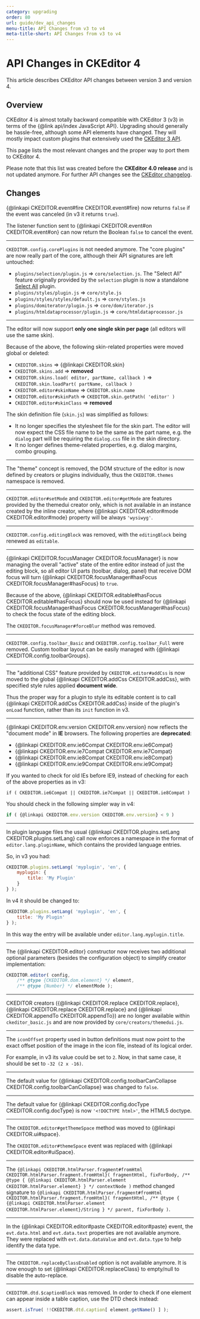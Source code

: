 ```yaml
---
category: upgrading
order: 80
url: guide/dev_api_changes
menu-title: API Changes from v3 to v4
meta-title-short: API Changes from v3 to v4
---
```

<!--
Copyright (c) 2003-2020, CKSource - Frederico Knabben. All rights reserved.
For licensing, see LICENSE.md.
-->

# API Changes in CKEditor 4

This article describes CKEditor API changes between version 3 and version 4.

## Overview

CKEditor 4 is almost totally backward compatible with CKEditor 3 (v3) in terms of the {@link api/index JavaScript API}. Upgrading should generally be hassle-free, although some API elements have changed. They will mostly impact custom plugins that extensively used the [CKEditor 3 API](http://docs.cksource.com/ckeditor_api/).

This page lists the most relevant changes and the proper way to port them to CKEditor 4.

<info-box hint=""> Please note that this list was created before the <strong>CKEditor 4.0 release</strong> and is not updated anymore. For further API changes see the <a href="https://ckeditor.com/cke4/release-notes">CKEditor changelog</a>.
</info-box>

## Changes

{@linkapi CKEDITOR.event#fire CKEDITOR.event#fire} now returns `false` if the event was canceled (in v3 it returns `true`).

The listener function sent to {@linkapi CKEDITOR.event#on CKEDITOR.event#on} can now return the Boolean `false` to cancel the event.

---

`CKEDITOR.config.corePlugins` is not needed anymore. The "core plugins" are now really part of the core, although their API signatures are left untouched:

 * `plugins/selection/plugin.js` => `core/selection.js`.
	The "Select All" feature originally provided by the `selection` plugin is now a standalone [Select All](https://ckeditor.com/cke4/addon/selectall) plugin.
 * `plugins/styles/plugin.js` => `core/style.js`
 * `plugins/styles/styles/default.js` => `core/styles.js`
 * `plugins/domiterator/plugin.js` => `core/dom/iterator.js`
 * `plugins/htmldataprocessor/plugin.js` => `core/htmldataprocessor.js`

---

The editor will now support **only one single skin per page** (all editors will use the same skin).

Because of the above, the following skin-related properties were moved global or deleted:

 * `CKEDITOR.skins` => {@linkapi CKEDITOR.skin}
 * `CKEDITOR.skins.add` => **removed**
 * `CKEDITOR.skins.load( editor, partName, callback )` => `CKEDITOR.skin.loadPart( partName, callback )`
 * `CKEDITOR.editor#skinName` => `CKEDITOR.skin.name`
 * `CKEDITOR.editor#skinPath` => `CKEDITOR.skin.getPath( 'editor' )`
 * `CKEDITOR.editor#skinClass` => **removed**

The skin definition file (`skin.js`) was simplified as follows:

 * It no longer specifies the stylesheet file for the skin part. The editor will now expect the CSS file name to be the same as the part name, e.g. the `dialog` part will be requiring the `dialog.css` file in the skin directory.
 * It no longer defines theme-related properties, e.g. dialog margins, combo grouping.

---

The "theme" concept is removed, the DOM structure of the editor is now defined by creators or plugins individually, thus the `CKEDITOR.themes` namespace is removed.

---

`CKEDITOR.editor#setMode` and `CKEDITOR.editor#getMode` are features provided by the themedui creator only,
which is not available in an instance created by the inline creator, where {@linkapi CKEDITOR.editor#mode CKEDITOR.editor#mode} property will be always `'wysiwyg'`.

---

`CKEDITOR.config.editingBlock` was removed, with the `editingBlock` being renewed as `editable`.

---

{@linkapi CKEDITOR.focusManager CKEDITOR.focusManager} is now managing the overall "active" state of the entire editor
instead of just the editing block, so all editor UI parts (toolbar, dialog, panel)
that receive DOM focus will turn {@linkapi CKEDITOR.focusManager#hasFocus CKEDITOR.focusManager#hasFocus} to `true`.

Because of the above, {@linkapi CKEDITOR.editable#hasFocus CKEDITOR.editable#hasFocus} should now be used instead for {@linkapi CKEDITOR.focusManager#hasFocus CKEDITOR.focusManager#hasFocus} to check the focus state of the editing block.

The `CKEDITOR.focusManager#forceBlur` method was removed.

---

`CKEDITOR.config.toolbar_Basic` and `CKEDITOR.config.toolbar_Full` were removed. Custom toolbar layout can be easily managed with {@linkapi CKEDITOR.config.toolbarGroups}.

---

The "additional CSS" feature provided by `CKEDITOR.editor#addCss` is now moved to the global {@linkapi CKEDITOR.addCss CKEDITOR.addCss}, with specified style rules applied **document wide**.

Thus the proper way for a plugin to style its editable content is to call {@linkapi CKEDITOR.addCss CKEDITOR.addCss}
inside of the plugin's `onLoad` function, rather than its `init` function in v3.

---

{@linkapi CKEDITOR.env.version CKEDITOR.env.version} now reflects the "document mode" in **IE** browsers. The following properties are **deprecated**:

* {@linkapi CKEDITOR.env.ie6Compat CKEDITOR.env.ie6Compat}
* {@linkapi CKEDITOR.env.ie7Compat CKEDITOR.env.ie7Compat}
* {@linkapi CKEDITOR.env.ie8Compat CKEDITOR.env.ie8Compat}
* {@linkapi CKEDITOR.env.ie9Compat CKEDITOR.env.ie9Compat}

If you wanted to check for old IEs before IE9, instead of checking for each of the above properties as in v3:

  	if ( CKEDITOR.ie6Compat || CKEDITOR.ie7Compat || CKEDITOR.ie8Compat )

You should check in the following simpler way in v4:

``` js
if ( {@linkapi CKEDITOR.env.version CKEDITOR.env.version} < 9 )
```

---

In plugin language files the usual {@linkapi CKEDITOR.plugins.setLang CKEDITOR.plugins.setLang} call now enforces
a namespace in the format of `editor.lang.pluginName`, which contains the provided
language entries.

So, in v3 you had:

``` js
CKEDITOR.plugins.setLang( 'myplugin', 'en', {
    myplugin: {
        title: 'My Plugin'
    }
} );
```

In v4 it should be changed to:

``` js
CKEDITOR.plugins.setLang( 'myplugin', 'en', {
    title: 'My Plugin'
} );
```

In this way the entry will be available under `editor.lang.myplugin.title`.

---

The {@linkapi CKEDITOR.editor} constructor now receives two additional optional parameters (besides the configuration object)
to simplify creator implementation:

``` js
CKEDITOR.editor( config,
    /** @type {CKEDITOR.dom.element} */ element,
    /** @type {Number} */ elementMode );
```

---

CKEDITOR creators ({@linkapi CKEDITOR.replace CKEDITOR.replace}, {@linkapi CKEDITOR.replace CKEDITOR.replace} and {@linkapi CKEDITOR.appendTo CKEDITOR.appendTo})
are no longer available within `ckeditor_basic.js` and are now provided by `core/creators/themedui.js`.

---

The `iconOffset` property used in button definitions must now point to the
exact offset position of the image in the icon file, instead of its logical order.

For example, in v3 its value could be set to `2`. Now, in that same case,
it should be set to `-32 (2 x -16)`.

---

The default value for {@linkapi CKEDITOR.config.toolbarCanCollapse CKEDITOR.config.toolbarCanCollapse} was changed to `false`.

---

The default value for {@linkapi CKEDITOR.config.docType CKEDITOR.config.docType} is now `'<!DOCTYPE html>'`,
the HTML5 doctype.

---

The `CKEDITOR.editor#getThemeSpace` method was moved to {@linkapi CKEDITOR.ui#space}.

The `CKEDITOR.editor#themeSpace` event was replaced with {@linkapi CKEDITOR.editor#uiSpace}.

---

The `{@linkapi CKEDITOR.htmlParser.fragment#fromHtml CKEDITOR.htmlParser.fragment.fromHtml}( fragmentHtml, fixForBody, /** @type { {@linkapi CKEDITOR.htmlParser.element CKEDITOR.htmlParser.element} } */ contextNode )` method changed signature to `{@linkapi CKEDITOR.htmlParser.fragment#fromHtml CKEDITOR.htmlParser.fragment.fromHtml}( fragmentHtml, /** @type { {@linkapi CKEDITOR.htmlParser.element CKEDITOR.htmlParser.element}/String } */ parent, fixForBody )`.

---

In the {@linkapi CKEDITOR.editor#paste CKEDITOR.editor#paste} event, the `evt.data.html` and `evt.data.text` properties are not available anymore.
They were replaced with `evt.data.dataValue` and `evt.data.type` to help identify the data type.

---

The `CKEDITOR.replaceByClassEnabled` option is not available anymore. It is now enough to set {@linkapi CKEDITOR.replaceClass} to empty/null to disable the auto-replace.

---

`CKEDITOR.dtd.$captionBlock` was removed. In order to check if one element can appear inside a table caption, use the DTD check instead:

``` js
assert.isTrue( !!CKEDITOR.dtd.caption[ element.getName() ] );
```
